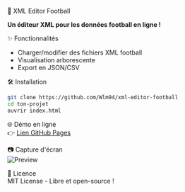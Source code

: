 🚀 XML Editor Football  

**Un éditeur XML pour les données football en ligne !**  

✨ Fonctionnalités  
- Charger/modifier des fichiers XML football  
- Visualisation arborescente  
- Export en JSON/CSV  

🛠️ Installation  
```bash
git clone https://github.com/Wlm94/xml-editor-football
cd ton-projet
ouvrir index.html  
```

🌐 Démo en ligne  
👉 [Lien GitHub Pages](https://github.com/Wlm94/xml-editor-football)  

📷 Capture d'écran  
![Preview](assets/preview.png)  

📝 Licence  
MIT License - Libre et open-source !
